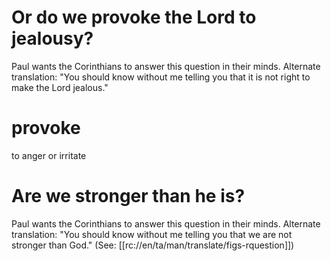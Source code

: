# Or do we provoke the Lord to jealousy?

Paul wants the Corinthians to answer this question in their minds. Alternate translation: "You should know without me telling you that it is not right to make the Lord jealous."

# provoke

to anger or irritate

# Are we stronger than he is?

Paul wants the Corinthians to answer this question in their minds. Alternate translation: "You should know without me telling you that we are not stronger than God." (See: [[rc://en/ta/man/translate/figs-rquestion]])

